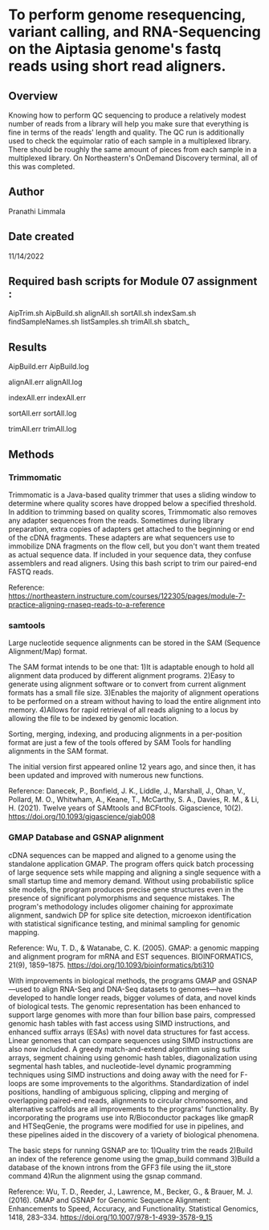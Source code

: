 # To perform genome resequencing, variant calling, and RNA-Sequencing on the Aiptasia genome's fastq reads using short read aligners.

## Overview
Knowing how to perform QC sequencing to produce a relatively modest number of reads from a library will help you make sure that everything is fine in terms of the reads' length and quality. The QC run is additionally used to check the equimolar ratio of each sample in a multiplexed library. There should be roughly the same amount of pieces from each sample in a multiplexed library. On Northeastern's OnDemand Discovery terminal, all of this was completed.

## Author
Pranathi Limmala

## Date created
11/14/2022

## Required bash scripts for Module 07 assignment :

AipTrim.sh
AipBuild.sh
alignAll.sh
sortAll.sh
indexSam.sh 
findSampleNames.sh
listSamples.sh
trimAll.sh
sbatch_

## Results
AipBuild.err
AipBuild.log

alignAll.err
alignAll.log

indexAll.err
indexAll.err

sortAll.err
sortAll.log

trimAll.err
trimAll.log

## Methods

### Trimmomatic

Trimmomatic is a Java-based quality trimmer that uses a sliding window to determine where quality scores have dropped below a specified threshold. In addition to trimming based on quality scores, Trimmomatic also removes any adapter sequences from the reads. Sometimes during library preparation, extra copies of adapters get attached to the beginning or end of the cDNA fragments. These adapters are what sequencers use to immobilize DNA fragments on the flow cell, but you don't want them treated as actual sequence data. If included in your sequence data, they confuse assemblers and read aligners.
Using this bash script to trim our paired-end FASTQ reads.

Reference:
https://northeastern.instructure.com/courses/122305/pages/module-7-practice-aligning-rnaseq-reads-to-a-reference

### samtools
Large nucleotide sequence alignments can be stored in the SAM (Sequence Alignment/Map) format.

The SAM format intends to be one that:
1)It is adaptable enough to hold all alignment data produced by different alignment programs.
2)Easy to generate using alignment software or to convert from current alignment formats has a small file size.
3)Enables the majority of alignment operations to be performed on a stream without having to load the entire alignment into memory.
4)Allows for rapid retrieval of all reads aligning to a locus by allowing the file to be indexed by genomic location.

Sorting, merging, indexing, and producing alignments in a per-position format are just a few of the tools offered by SAM Tools for handling alignments in the SAM format.

The initial version first appeared online 12 years ago, and since then, it has been updated and improved with numerous new functions.

Reference:
Danecek, P., Bonfield, J. K., Liddle, J., Marshall, J., Ohan, V., Pollard, M. O., Whitwham, A., Keane, T., McCarthy, S. A., Davies, R. M., & Li, H. (2021). Twelve years of SAMtools and BCFtools. Gigascience, 10(2). https://doi.org/10.1093/gigascience/giab008


### GMAP Database and GSNAP alignment

cDNA sequences can be mapped and aligned to a genome using the standalone application GMAP. The program offers quick batch processing of large sequence sets while mapping and aligning a single sequence with a small startup time and memory demand. Without using probabilistic splice site models, the program produces precise gene structures even in the presence of significant polymorphisms and sequence mistakes. The program's methodology includes oligomer chaining for approximate alignment, sandwich DP for splice site detection, microexon identification with statistical significance testing, and minimal sampling for genomic mapping.

Reference:
Wu, T. D., & Watanabe, C. K. (2005). GMAP: a genomic mapping and alignment program for mRNA and EST sequences. BIOINFORMATICS, 21(9), 1859–1875. https://doi.org/10.1093/bioinformatics/bti310

With improvements in biological methods, the programs GMAP and GSNAP—used to align RNA-Seq and DNA-Seq datasets to genomes—have developed to handle longer reads, bigger volumes of data, and novel kinds of biological tests. The genomic representation has been enhanced to support large genomes with more than four billion base pairs, compressed genomic hash tables with fast access using SIMD instructions, and enhanced suffix arrays (ESAs) with novel data structures for fast access. Linear genomes that can compare sequences using SIMD instructions are also now included. A greedy match-and-extend algorithm using suffix arrays, segment chaining using genomic hash tables, diagonalization using segmental hash tables, and nucleotide-level dynamic programming techniques using SIMD instructions and doing away with the need for F-loops are some improvements to the algorithms. Standardization of indel positions, handling of ambiguous splicing, clipping and merging of overlapping paired-end reads, alignments to circular chromosomes, and alternative scaffolds are all improvements to the programs' functionality. By incorporating the programs use into R/Bioconductor packages like gmapR and HTSeqGenie, the programs were modified for use in pipelines, and these pipelines aided in the discovery of a variety of biological phenomena.

The basic steps for running GSNAP are to:
1)Quality trim the reads
2)Build an index of the reference genome using the gmap_build command
3)Build a database of the known introns from the GFF3 file using the iit_store command
4)Run the alignment using the gsnap command.

Reference:
Wu, T. D., Reeder, J., Lawrence, M., Becker, G., & Brauer, M. J. (2016). GMAP and GSNAP for Genomic Sequence Alignment: Enhancements to Speed, Accuracy, and Functionality. Statistical Genomics, 1418, 283–334. https://doi.org/10.1007/978-1-4939-3578-9_15
